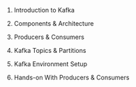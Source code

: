 
1. Introduction to Kafka

2. Components & Architecture

3. Producers & Consumers

4. Kafka Topics & Partitions

5. Kafka Environment Setup

6. Hands-on With Producers & Consumers

